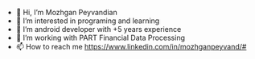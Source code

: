 - 👋 Hi, I’m Mozhgan Peyvandian
- 👀 I’m interested in programing and learning
- 🌱 I’m android developer with +5 years experience
- 💞️ I’m working with PART Financial Data Processing
- 📫 How to reach me https://www.linkedin.com/in/mozhganpeyvand/#

<!---
mozhgan-peyvand/mozhgan-peyvand is a ✨ special ✨ repository because its `README.md` (this file) appears on your GitHub profile.
You can click the Preview link to take a look at your changes.
--->
